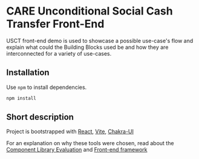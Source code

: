 # CARE Unconditional Social Cash Transfer Front-End

USCT front-end demo is used to showcase a possible use-case's flow and explain what could the Building Blocks used be and how they are interconnected for a variety of use-cases.

## Installation

Use `npm` to install dependencies.

```bash
npm install
```

## Short description

Project is bootstrapped with [React](https://react.dev/), [Vite](https://vitejs.dev/), [Chakra-UI](https://chakra-ui.com/)

For an explanation on why these tools were chosen, read about the [Component Library Evaluation](https://CARE-global.atlassian.net/wiki/spaces/DEMO/pages/96043009/Component+Library+Evaluation) and [Front-end framework](https://CARE-global.atlassian.net/wiki/spaces/DEMO/pages/95912054/Frontend+Framework)
